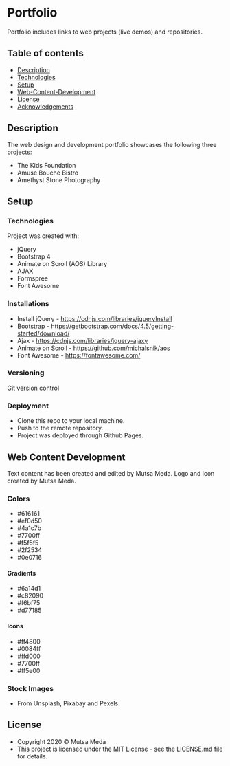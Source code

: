 # Portfolio

Portfolio includes links to web projects (live demos) and repositories. 

## Table of contents

* [Description](#description)
* [Technologies](#technologies)
* [Setup](#setup)
* [Web-Content-Development](#web-content-development)
* [License](#license)
* [Acknowledgements](#acknowledgements)

## Description

The web design and development portfolio showcases the following three projects: 
* The Kids Foundation
* Amuse Bouche Bistro
* Amethyst Stone Photography
 
## Setup

### Technologies

Project was created with:

* jQuery 
* Bootstrap 4
* Animate on Scroll (AOS) Library
* AJAX
* Formspree 
* Font Awesome

### Installations

* Install jQuery - https://cdnjs.com/libraries/jqueryInstall 
* Bootstrap - https://getbootstrap.com/docs/4.5/getting-started/download/
* Ajax - https://cdnjs.com/libraries/jquery-ajaxy
* Animate on Scroll - https://github.com/michalsnik/aos
* Font Awesome - https://fontawesome.com/

### Versioning

Git version control

### Deployment

* Clone this repo to your local machine.
* Push to the remote repository. 
* Project was deployed through Github Pages.

## Web Content Development

Text content has been created and edited by Mutsa Meda. Logo and icon created by Mutsa Meda. 

### Colors

* #616161
* #ef0d50
* #4a1c7b
* #7700ff
* #f5f5f5
* #2f2534
* #0e0716

#### Gradients

* #6a14d1
* #c82090
* #f6bf75
* #d77185

#### Icons

* #ff4800
* #0084ff
* #ffd000
* #7700ff
* #ff5e00

### Stock Images 

* From Unsplash, Pixabay and Pexels.

## License

* Copyright 2020 © Mutsa Meda
* This project is licensed under the MIT License - see the LICENSE.md file for details.

